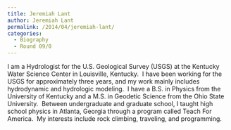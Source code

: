 ```yaml
---
title: Jeremiah Lant
author: Jeremiah Lant
permalink: /2014/04/jeremiah-lant/
categories:
  - Biography
  - Round 09/0
---
```

I am a Hydrologist for the U.S. Geological Survey (USGS) at the Kentucky Water Science Center in Louisville, Kentucky.  I have been working for the USGS for approximately three years, and my work mainly includes hydrodynamic and hydrologic modeling.  I have a B.S. in Physics from the University of Kentucky and a M.S. in Geodetic Science from the Ohio State University.  Between undergraduate and graduate school, I taught high school physics in Atlanta, Georgia through a program called Teach For America.  My interests include rock climbing, traveling, and programming.
